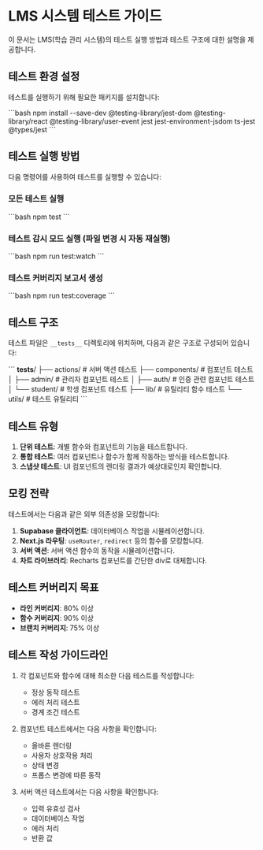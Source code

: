 # LMS 시스템 테스트 가이드

이 문서는 LMS(학습 관리 시스템)의 테스트 실행 방법과 테스트 구조에 대한 설명을 제공합니다.

## 테스트 환경 설정

테스트를 실행하기 위해 필요한 패키지를 설치합니다:

\`\`\`bash
npm install --save-dev @testing-library/jest-dom @testing-library/react @testing-library/user-event jest jest-environment-jsdom ts-jest @types/jest
\`\`\`

## 테스트 실행 방법

다음 명령어를 사용하여 테스트를 실행할 수 있습니다:

### 모든 테스트 실행

\`\`\`bash
npm test
\`\`\`

### 테스트 감시 모드 실행 (파일 변경 시 자동 재실행)

\`\`\`bash
npm run test:watch
\`\`\`

### 테스트 커버리지 보고서 생성

\`\`\`bash
npm run test:coverage
\`\`\`

## 테스트 구조

테스트 파일은 `__tests__` 디렉토리에 위치하며, 다음과 같은 구조로 구성되어 있습니다:

\`\`\`
__tests__/
  ├── actions/                # 서버 액션 테스트
  ├── components/             # 컴포넌트 테스트
  │   ├── admin/              # 관리자 컴포넌트 테스트
  │   ├── auth/               # 인증 관련 컴포넌트 테스트
  │   └── student/            # 학생 컴포넌트 테스트
  ├── lib/                    # 유틸리티 함수 테스트
  └── utils/                  # 테스트 유틸리티
\`\`\`

## 테스트 유형

1. **단위 테스트**: 개별 함수와 컴포넌트의 기능을 테스트합니다.
2. **통합 테스트**: 여러 컴포넌트나 함수가 함께 작동하는 방식을 테스트합니다.
3. **스냅샷 테스트**: UI 컴포넌트의 렌더링 결과가 예상대로인지 확인합니다.

## 모킹 전략

테스트에서는 다음과 같은 외부 의존성을 모킹합니다:

1. **Supabase 클라이언트**: 데이터베이스 작업을 시뮬레이션합니다.
2. **Next.js 라우팅**: `useRouter`, `redirect` 등의 함수를 모킹합니다.
3. **서버 액션**: 서버 액션 함수의 동작을 시뮬레이션합니다.
4. **차트 라이브러리**: Recharts 컴포넌트를 간단한 div로 대체합니다.

## 테스트 커버리지 목표

- **라인 커버리지**: 80% 이상
- **함수 커버리지**: 90% 이상
- **브랜치 커버리지**: 75% 이상

## 테스트 작성 가이드라인

1. 각 컴포넌트와 함수에 대해 최소한 다음 테스트를 작성합니다:
   - 정상 동작 테스트
   - 에러 처리 테스트
   - 경계 조건 테스트

2. 컴포넌트 테스트에서는 다음 사항을 확인합니다:
   - 올바른 렌더링
   - 사용자 상호작용 처리
   - 상태 변경
   - 프롭스 변경에 따른 동작

3. 서버 액션 테스트에서는 다음 사항을 확인합니다:
   - 입력 유효성 검사
   - 데이터베이스 작업
   - 에러 처리
   - 반환 값
